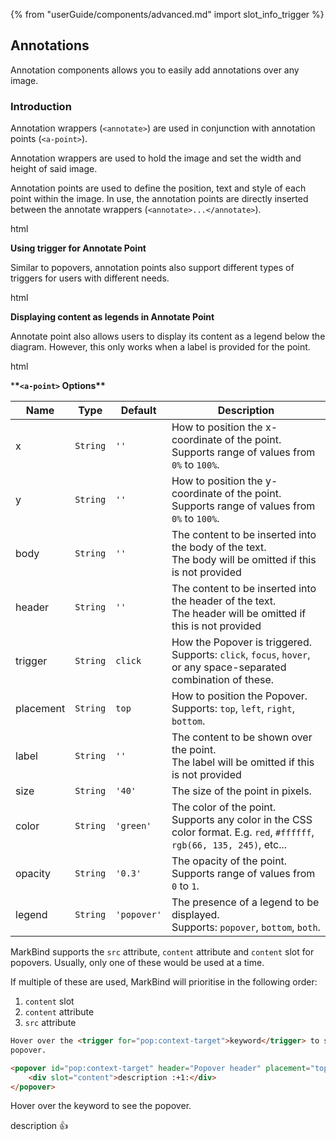 {% from "userGuide/components/advanced.md" import slot_info_trigger %}

## Annotations

Annotation components allows you to easily add annotations over any image.

### Introduction

Annotation wrappers (`<annotate>`) are used in conjunction with annotation
points (`<a-point>`).

Annotation wrappers are used to hold the image and set the width and height of
said image.

Annotation points are used to define the position, text and style of each point
within the image. In use, the annotation points are directly inserted between
the annotate wrappers (`<annotate>...</annotate>`).

<include src="codeAndOutput.md" boilerplate >
<variable name="highlightStyle">html</variable>
<variable name="code">

<annotate src="https://www.researchgate.net/profile/Chaiwat-Sakul/publication/228949121/figure/fig2/AS:300654661783574@1448693065750/The-previous-square-root-circuit-1.png" width="500">
  <!-- Minimal Point -->
  <a-point x="25%" y="25%" body="Lorem ipsum dolor sit amet" />
  <!-- Customize Point Label (default is empty) -->
  <a-point x="50%" y="25%" body="Lorem ipsum dolor sit amet" label="1a"/>
  <!-- Customize Point Header (default is empty) -->
  <a-point x="75%" y="25%" body="Lorem ipsum dolor sit amet"  header="Lorem ipsum"/>
  <!-- Customize Point Size (default size is 40px) -->
  <a-point x="25%" y="50%" body="Lorem ipsum dolor sit amet"  size="60"/>
  <!-- Customize Point Color (default color is green) -->
  <a-point x="50%" y="50%" body="Lorem ipsum dolor sit amet"  color="red"/>
  <!-- Customize Point Opacity (default opacity is 0.3) -->
  <a-point x="75%" y="50%" body="Lorem ipsum dolor sit amet"  opacity="0.7"/>
</annotate>
</variable>
</include>

**Using trigger for Annotate Point** <br>

Similar to popovers, annotation points also support different types of triggers for users with different needs.

<include src="codeAndOutput.md" boilerplate >
<variable name="highlightStyle">html</variable>
<variable name="code">

<annotate src="https://www.researchgate.net/profile/Chaiwat-Sakul/publication/228949121/figure/fig2/AS:300654661783574@1448693065750/The-previous-square-root-circuit-1.png" width="500">
  <!-- Default Trigger (click)-->
  <a-point x="33%" y="50%" body="Lorem ipsum dolor sit amet" />
  <!-- Set Trigger to hover focus -->
  <a-point x="66%" y="50%" body="Lorem ipsum dolor sit amet" trigger="hover focus"/>
</annotate>
</variable>
</include>

<br>

**Displaying content as legends in Annotate Point** <br>

Annotate point also allows users to display its content as a legend below the diagram. However, this only works when a label is provided for the point.

<include src="codeAndOutput.md" boilerplate >
<variable name="highlightStyle">html</variable>
<variable name="code">

<annotate src="https://www.researchgate.net/profile/Chaiwat-Sakul/publication/228949121/figure/fig2/AS:300654661783574@1448693065750/The-previous-square-root-circuit-1.png" width="500">
  <!-- Default Legend (popover only)-->
  <a-point x="25%" y="50%" body="Lorem ipsum dolor sit amet" label="1"/>
  <!-- Set Legend to bottom only -->
  <a-point x="50%" y="50%" body="Lorem ipsum dolor sit amet" label="2" legend="bottom"/>
  <!-- Set Legend to both -->
  <a-point x="75%" y="50%" body="Lorem ipsum dolor sit amet" label="3" legend="both"/>
  <a-point x="75%" y="50%" body="Lorem ipsum dolor sit amet" label="3" legend="both"/>
  <a-point x="75%" y="50%" body="Lorem ipsum dolor sit amet" label="3" legend="both"/>

</annotate>
</variable>
</include>

<br>

\***\*`<a-point>` Options\*\***

| Name      | Type     | Default   | Description                                                                                                               |
| --------- | -------- | --------- | ------------------------------------------------------------------------------------------------------------------------- |
| x         | `String` | `''`      | How to position the x-coordinate of the point.<br>Supports range of values from `0%` to `100%`.                           |
| y         | `String` | `''`      | How to position the y-coordinate of the point.<br>Supports range of values from `0%` to `100%`.                           |
| body      | `String` | `''`      | The content to be inserted into the body of the text.<br>The body will be omitted if this is not provided                 |
| header    | `String` | `''`      | The content to be inserted into the header of the text.<br>The header will be omitted if this is not provided             |
| trigger   | `String` | `click`   | How the Popover is triggered.<br>Supports: `click`, `focus`, `hover`, or any space-separated combination of these.        |
| placement | `String` | `top`     | How to position the Popover.<br>Supports: `top`, `left`, `right`, `bottom`.                                               |
| label     | `String` | `''`      | The content to be shown over the point.<br>The label will be omitted if this is not provided                              |
| size      | `String` | `'40'`    | The size of the point in pixels.                                                                                          |
| color     | `String` | `'green'` | The color of the point.<br>Supports any color in the CSS color format. E.g. `red`, `#ffffff`, `rgb(66, 135, 245)`, etc... |
| opacity   | `String` | `'0.3'`   | The opacity of the point.<br>Supports range of values from `0` to `1`.                                                    |
| legend     | `String` | `'popover'`      | The presence of a legend to be displayed.<br>Supports: `popover`, `bottom`, `both`.                          |


<box type="info" light>

MarkBind supports the `src` attribute, `content` attribute and `content` slot
for popovers. Usually, only one of these would be used at a time.

If multiple of these are used, MarkBind will prioritise in the following order:

1. `content` slot
2. `content` attribute
3. `src` attribute </box>

<div id="short" class="d-none">

```html
Hover over the <trigger for="pop:context-target">keyword</trigger> to see the
popover.

<popover id="pop:context-target" header="Popover header" placement="top">
	<div slot="content">description :+1:</div>
</popover>
```

</div>

<div id="examples" class="d-none">

Hover over the <trigger for="pop:context-target">keyword</trigger> to see the
popover.

<popover id="pop:context-target" header="Popover header" placement="top">
<div slot="content">

description :+1:

</div>
</popover>
</div>
